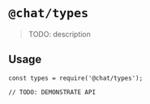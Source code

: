 # `@chat/types`

> TODO: description

## Usage

```
const types = require('@chat/types');

// TODO: DEMONSTRATE API
```
